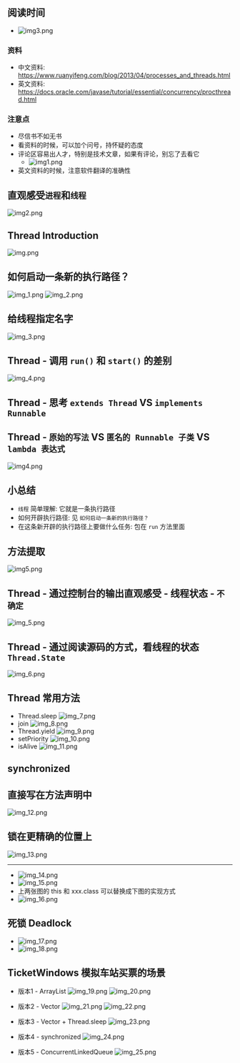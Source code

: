 ## 阅读时间
- ![img3.png](img/img3.png)
### 资料
- 中文资料: https://www.ruanyifeng.com/blog/2013/04/processes_and_threads.html
- 英文资料: https://docs.oracle.com/javase/tutorial/essential/concurrency/procthread.html

### 注意点  
- 尽信书不如无书
- 看资料的时候，可以加个问号，持怀疑的态度
- 评论区容易出人才，特别是技术文章，如果有评论，别忘了去看它
  - ![img1.png](img/img1.png)
- 英文资料的时候，注意软件翻译的准确性

## 直观感受`进程`和`线程`
![img2.png](img/img2.png)

## Thread Introduction  
![img.png](img/img.png)

## 如何启动一条新的执行路径？  
![img_1.png](img/img_1.png)
![img_2.png](img/img_2.png)

## 给线程指定名字  
![img_3.png](img/img_3.png)  

## Thread - 调用 `run()` 和 `start()` 的差别
![img_4.png](img/img_4.png)

## Thread - 思考 `extends Thread` VS `implements Runnable`

## Thread - `原始的写法` VS `匿名的 Runnable 子类` VS `lambda 表达式`  
![img4.png](img/img4.png)

## 小总结
- `线程` 简单理解: 它就是一条执行路径
- 如何开辟执行路径: 见 `如何启动一条新的执行路径？`
- 在这条新开辟的执行路径上要做什么任务: 包在 `run` 方法里面

## 方法提取  
![img5.png](img/img5.png)

## Thread - 通过控制台的输出直观感受 - 线程状态 - `不确定`
![img_5.png](img/img_5.png)


## Thread - 通过阅读源码的方式，看线程的状态 `Thread.State`
![img_6.png](img/img_6.png)

## Thread 常用方法
- Thread.sleep
![img_7.png](img/img_7.png)
- join
![img_8.png](img/img_8.png)
- Thread.yield
![img_9.png](img/img_9.png)
- setPriority
![img_10.png](img/img_10.png)
- isAlive
![img_11.png](img/img_11.png)

## synchronized  
## 直接写在方法声明中  
![img_12.png](img/img_12.png)
## 锁在更精确的位置上  
![img_13.png](img/img_13.png)

--------------
- ![img_14.png](img/img_14.png)
- ![img_15.png](img/img_15.png)
- 上两张图的 this 和 xxx.class 可以替换成下图的实现方式  
- ![img_16.png](img/img_16.png)

## 死锁 Deadlock  
- ![img_17.png](img/img_17.png)
- ![img_18.png](img/img_18.png)

## TicketWindows 模拟车站买票的场景
- 版本1 - ArrayList
![img_19.png](img/img_19.png)
![img_20.png](img/img_20.png)

- 版本2 - Vector
![img_21.png](img/img_21.png)
![img_22.png](img/img_22.png)

- 版本3 - Vector + Thread.sleep
![img_23.png](img/img_23.png)

- 版本4 - synchronized
![img_24.png](img/img_24.png)

- 版本5 - ConcurrentLinkedQueue
![img_25.png](img/img_25.png)









